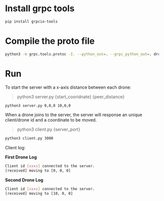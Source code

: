 # Install grpc tools

```sh
pip install grpcio-tools
```

# Compile the proto file

```sh
python3 -m grpc.tools.protoc -I. --python_out=. --grpc_python_out=. drone.proto 
```

# Run
To start the server with a x-axis distance between each drone:

> python3 server.py {start_cooridnate} {peer_distance}

```sh
python3 server.py 0,0,0 10,0,0
```

When a drone joins to the server, the server will response an unique client/drone id and a coordinate to be moved.

> python3 client.py {server_port}

```sh
python3 client.py 3000 
```
Client log:

__First Drone Log__

```sh
Client id [xxxx] connected to the server.
[received] moving to [0, 0, 0]
```

__Second Drone Log__

```sh
Client id [xxxx] connected to the server.
[received] moving to [10, 0, 0]
```
